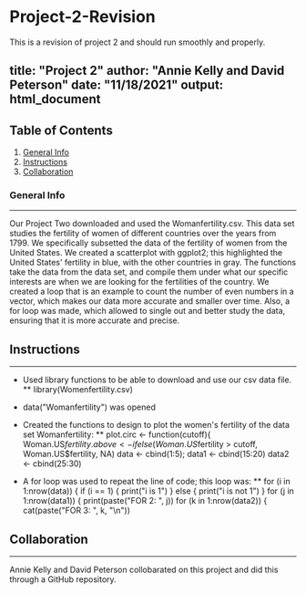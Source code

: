 # Project-2-Revision
This is a revision of project 2 and should run smoothly and properly.

title: "Project 2"
author: "Annie Kelly and David Peterson"
date: "11/18/2021"
output: html_document
---

## Table of Contents
1. [General Info](#general-info)
2. [Instructions](#installation)
3. [Collaboration](#collaboration)

### General Info
***
Our Project Two downloaded and used the Womanfertility.csv. This data set studies the fertility of women of different countries over the years from 1799. We specifically subsetted the data of the fertility of women from the United States. We created a scatterplot with ggplot2; this highlighted the United States'  fertility in blue, with the other countries in gray. The functions take the data from the data set, and compile them under what our specific interests are when we are looking for the fertilities of the country. We created a loop that is an example to count the number of even numbers in a vector, which makes our data more accurate and smaller over time. Also, a for loop was made, which allowed to single out and better study the data, ensuring that it is more accurate and precise. 

## Instructions
***
* Used  library functions to be able to download and use our csv data file.
    ** library(Womenfertility.csv)
* data("Womanfertility") was opened
                                     
* Created the functions to design to plot the women's fertility of the data set Womanfertility:
      ** plot.circ <- function(cutoff){
          Woman.US$fertility.above <- ifelse(Woman.US$fertility > cutoff, 
                                    Woman.US$fertility, NA) 
          data <- cbind(1:5); 
          data1 <- cbind(15:20)
          data2 <- cbind(25:30)

* A for loop was used to repeat the line of code; this loop was:
      ** for (i in 1:nrow(data)) {
            if (i == 1) {
              print("i is 1")
           } else {
              print("i is not 1")
         }
        for (j in 1:nrow(data1)) {
             print(paste("FOR 2: ", j))
        for (k in 1:nrow(data2)) {
            cat(paste("FOR 3: ", k, "\n"))



## Collaboration
***
Annie Kelly and David Peterson collobarated on this project and did this through a GitHub repository.
